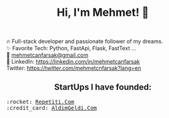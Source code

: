 
<h1 align="center"> Hi, I'm Mehmet! 👋 </h1><br>
<p align="center">

<samp align="center">

🔥 Full-stack developer and passionate follower of my dreams.  <br>
:sparkles: Favorite Tech: Python, FastApi, Flask, FastText ... <br>
:email:	mehmetcanfarsak@gmail.com <br>
:briefcase: LinkedIn: https://linkedin.com/in/mehmetcanfarsak <br>
Twitter: https://twitter.com/mehmetcnfarsak?lang=en




</samp>
</p>
<p align="center">
<h2 align="center">StartUps I have founded:</h2>  
<samp align="center">
:rocket: <a href="https://www.repetiti.com/">Repetiti.Com</a> <br>
:credit_card: <a href="https://www.aldimgeldi.com/">AldimGeldi.Com</a> <br>
    
</samp>
</p>
